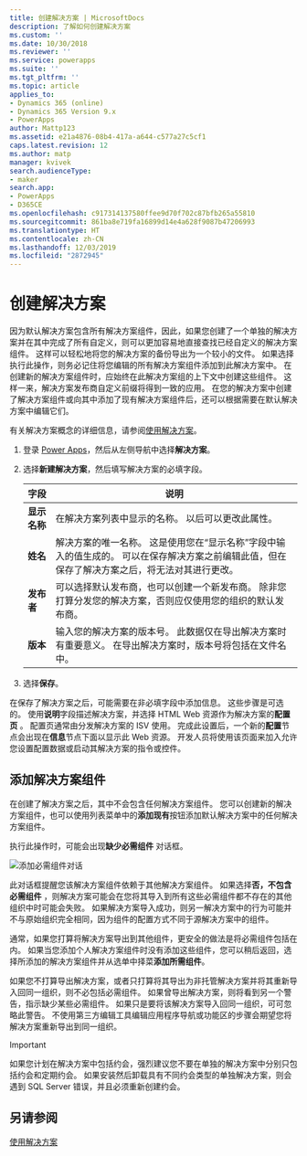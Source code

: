 ```yaml
---
title: 创建解决方案 | MicrosoftDocs
description: 了解如何创建解决方案
ms.custom: ''
ms.date: 10/30/2018
ms.reviewer: ''
ms.service: powerapps
ms.suite: ''
ms.tgt_pltfrm: ''
ms.topic: article
applies_to:
- Dynamics 365 (online)
- Dynamics 365 Version 9.x
- PowerApps
author: Mattp123
ms.assetid: e21a4876-08b4-417a-a644-c577a27c5cf1
caps.latest.revision: 12
ms.author: matp
manager: kvivek
search.audienceType:
- maker
search.app:
- PowerApps
- D365CE
ms.openlocfilehash: c917314137580ffee9d70f702c87bfb265a55810
ms.sourcegitcommit: 861ba8e719fa16899d14e4a628f9087b47206993
ms.translationtype: HT
ms.contentlocale: zh-CN
ms.lasthandoff: 12/03/2019
ms.locfileid: "2872945"
---
```

# <a name="create-a-solution"></a>创建解决方案

因为默认解决方案包含所有解决方案组件，因此，如果您创建了一个单独的解决方案并在其中完成了所有自定义，则可以更加容易地直接查找已经自定义的解决方案组件。 这样可以轻松地将您的解决方案的备份导出为一个较小的文件。 如果选择执行此操作，则务必记住将您编辑的所有解决方案组件添加到此解决方案中。 在创建新的解决方案组件时，应始终在此解决方案组的上下文中创建这些组件。 这样一来，解决方案发布商自定义前缀将得到一致的应用。 在您的解决方案中创建了解决方案组件或向其中添加了现有解决方案组件后，还可以根据需要在默认解决方案中编辑它们。  
  
 有关解决方案概念的详细信息，请参阅[使用解决方案](solutions-overview.md)。  
  
1.  登录 [Power Apps](https://make.powerapps.com/?utm_source=padocs&utm_medium=linkinadoc&utm_campaign=referralsfromdoc)，然后从左侧导航中选择**解决方案**。 
  
2.  选择**新建解决方案**，然后填写解决方案的必填字段。
  
    |字段|说明|  
    |-----------|-----------------|  
    |**显示名称**|在解决方案列表中显示的名称。 以后可以更改此属性。|  
    |**姓名**|解决方案的唯一名称。 这是使用您在“显示名称”字段中输入的值生成的。 可以在保存解决方案之前编辑此值，但在保存了解决方案之后，将无法对其进行更改。|  
    |**发布者**|可以选择默认发布商，也可以创建一个新发布商。 除非您打算分发您的解决方案，否则应仅使用您的组织的默认发布商。|  
    |**版本**|输入您的解决方案的版本号。 此数据仅在导出解决方案时有重要意义。 在导出解决方案时，版本号将包括在文件名中。|  
  
3.  选择**保存**。  
  
 在保存了解决方案之后，可能需要在非必填字段中添加信息。 这些步骤是可选的。 使用**说明**字段描述解决方案，并选择 HTML Web 资源作为解决方案的**配置页** 。 配置页通常由分发解决方案的 ISV 使用。 完成此设置后，一个新的**配置**节点会出现在**信息**节点下面以显示此 Web 资源。 开发人员将使用该页面来加入允许您设置配置数据或启动其解决方案的指令或控件。  
  
<a name="BKMK_AddSolutionComponents"></a>   

## <a name="add-solution-components"></a>添加解决方案组件  
 在创建了解决方案之后，其中不会包含任何解决方案组件。 您可以创建新的解决方案组件，也可以使用列表菜单中的**添加现有**按钮添加默认解决方案中的任何解决方案组件。  
  
 执行此操作时，可能会出现**缺少必需组件** 对话框。  
   
 ![添加必需组件对话](media/crm-itpro-cust-addrequiredcomponents.PNG "添加必需组件对话")  
  
 此对话框提醒您该解决方案组件依赖于其他解决方案组件。 如果选择**否，不包含必需组件** ，则解决方案可能会在您将其导入到所有这些必需组件都不存在的其他组织中时可能会失败。 如果解决方案导入成功，则另一解决方案中的行为可能并不与原始组织完全相同，因为组件的配置方式不同于源解决方案中的组件。  
  
 通常，如果您打算将解决方案导出到其他组件，更安全的做法是将必需组件包括在内。 如果当您添加个人解决方案组件时没有添加这些组件，您可以稍后返回，选择所添加的解决方案组件并从选单中择菜**添加所需组件**。  
  
 如果您不打算导出解决方案，或者只打算将其导出为非托管解决方案并将其重新导入回同一组织，则不必包括必需组件。 如果曾导出解决方案，则将看到另一个警告，指示缺少某些必需组件。 如果只是要将该解决方案导入回同一组织，可可忽略此警告。 不使用第三方编辑工具编辑应用程序导航或功能区的步骤会期望您将解决方案重新导出到同一组织。  

> [!IMPORTANT]
>  如果您计划在解决方案中包括约会，强烈建议您不要在单独的解决方案中分别只包括约会和定期约会。 如果安装然后卸载具有不同约会类型的单独解决方案，则会遇到 SQL Server 错误，并且必须重新创建约会。 

## <a name="see-also"></a>另请参阅
 [使用解决方案](use-solution-explorer.md)
